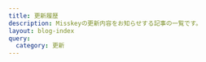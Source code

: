 ```yaml
---
title: 更新履歴
description: Misskeyの更新内容をお知らせする記事の一覧です。
layout: blog-index
query:
  category: 更新
---
```

